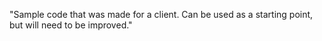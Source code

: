 "Sample code that was made for a client. Can be used as a starting point, but will need to be improved." 
